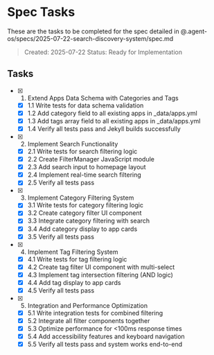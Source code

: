 # Spec Tasks

These are the tasks to be completed for the spec detailed in @.agent-os/specs/2025-07-22-search-discovery-system/spec.md

> Created: 2025-07-22
> Status: Ready for Implementation

## Tasks

- [x] 1. Extend Apps Data Schema with Categories and Tags
  - [x] 1.1 Write tests for data schema validation
  - [x] 1.2 Add category field to all existing apps in _data/apps.yml
  - [x] 1.3 Add tags array field to all existing apps in _data/apps.yml
  - [x] 1.4 Verify all tests pass and Jekyll builds successfully

- [x] 2. Implement Search Functionality
  - [x] 2.1 Write tests for search filtering logic
  - [x] 2.2 Create FilterManager JavaScript module
  - [x] 2.3 Add search input to homepage layout
  - [x] 2.4 Implement real-time search filtering
  - [x] 2.5 Verify all tests pass

- [x] 3. Implement Category Filtering System
  - [x] 3.1 Write tests for category filtering logic
  - [x] 3.2 Create category filter UI component
  - [x] 3.3 Integrate category filtering with search
  - [x] 3.4 Add category display to app cards
  - [x] 3.5 Verify all tests pass

- [x] 4. Implement Tag Filtering System
  - [x] 4.1 Write tests for tag filtering logic
  - [x] 4.2 Create tag filter UI component with multi-select
  - [x] 4.3 Implement tag intersection filtering (AND logic)
  - [x] 4.4 Add tag display to app cards
  - [x] 4.5 Verify all tests pass

- [x] 5. Integration and Performance Optimization
  - [x] 5.1 Write integration tests for combined filtering
  - [x] 5.2 Integrate all filter components together
  - [x] 5.3 Optimize performance for <100ms response times
  - [x] 5.4 Add accessibility features and keyboard navigation
  - [x] 5.5 Verify all tests pass and system works end-to-end